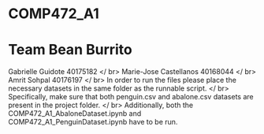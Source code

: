 # COMP472_A1
# Team Bean Burrito
Gabrielle Guidote 40175182  </ br>
Marie-Jose Castellanos 40168044  </ br>
Amrit Sohpal 40176197 
</ br>
In order to run the files please place  the necessary datasets in the same folder as the runnable script. </ br>
Specifically, make sure that both penguin.csv and abalone.csv datasets are present in the project folder. </ br>
Additionally, both the COMP472_A1_AbaloneDataset.ipynb and COMP472_A1_PenguinDataset.ipynb have to be run.
